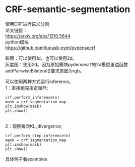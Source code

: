 # CRF-semantic-segmentation<br>
使用CRF进行语义分割<br>
论文链接：<br>
https://arxiv.org/abs/1210.5644<br>
python模块<br>
https://github.com/lucasb-eyer/pydensecrf<br>

彩图：可以使用1d，也可以使用2d。<br>
灰度图：使用2d。因为原始模块pydensecrf的2d模型里边函数addPairwiseBilateral()要求原图为rgb。<br>


可以使用两种方式运行inference。<br>
1：直接跑完指定循环;<br>
```
crf.perform_inference(n)
mask = crf.segmentation_map
plt.imshow(mask)
plt.show()
```
<br>
2：观察每次KL_divergence;<br>

```
crf.perform_step_inference(n)
mask = crf.segmentation_map
plt.imshow(mask)
plt.show()
```

具体例子看examples<br>


